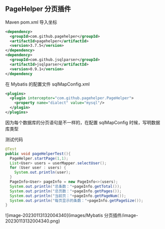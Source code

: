 ## PageHelper 分页插件

Maven pom.xml  导入坐标

```xml
<dependency>
  <groupId>com.github.pagehelper</groupId>
  <artifactId>pagehelper</artifactId>
  <version>3.7.5</version>
</dependency>
<dependency>
  <groupId>com.github.jsqlparser</groupId>
  <artifactId>jsqlparser</artifactId>
  <version>0.9.1</version>
</dependency
```

在 Mybatis 的配置文件 sqlMapConfig.xml

```xml
<plugins>
  <plugin interceptor="com.github.pagehelper.PageHelper">
    <property name="dialect" value="mysql"/>
  </plugin>
</plugins>
```

因为每个数据库的分页语句是不一样的，在配置 sqlMapConfig 时候，写明数据库类型

测试代码

```java
@Test
public void pageHelperTest(){
  PageHelper.startPage(1,1);
  List<User> users = userMapper.selectUser();
  for (User user : users) {
    System.out.println(user);
  }
  PageInfo<User> pageInfo = new PageInfo<>(users);
  System.out.println("总条数："+pageInfo.getTotal());
  System.out.println("总页数："+pageInfo.getPages());
  System.out.println("当前页："+pageInfo.getPageNum());
  System.out.println("每页显示的条数："+pageInfo.getPageSize());
}
```

![image-20230113132004340](images/Mybatis 分页插件/image-20230113132004340.png)